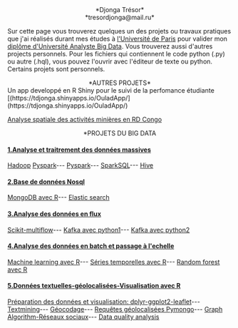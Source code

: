 <div align="center">*Djonga Trésor*</div>
<div align="center">*tresordjonga@mail.ru*</div>

 Sur cette page vous trouverez quelques un des projets ou travaux pratiques que j'ai réalisés durant mes études à [l'Université de Paris](https://u-paris.fr/) pour valider mon [diplôme d'Université Analyste Big Data](https://www.iut.parisdescartes.fr/metiers-de-la-data/diplome-duniversite-analyste-big-data/). Vous trouverez aussi d'autres projects personnels. Pour les fichiers qui contiennent le code python (.py) ou autre (.hql), vous pouvez l'ouvrir avec l'éditeur de texte ou python. Certains projets sont personnels.
 
<div align="center">*AUTRES PROJETS*</div>
Un app developpé en R Shiny pour le suivi de la perfomance étudiante  [(https://tdjonga.shinyapps.io/OuladApp/](https://tdjonga.shinyapps.io/OuladApp/)

[Analyse spatiale des activités minières en RD Congo](spatialDataAnalysis.html)

<div align="center">*PROJETS DU BIG DATA </div>
           
#### <u>1.Analyse et traitrement des données massives</u>
[Hadoop](tp-2020-Reponse.docx)
[Pyspark](TP1.py)---
[Pyspark](TP2.py)---
[SparkSQL](TP3.py)---
[Hive](TDhive.hql)

#### <u>2.Base de données Nosql</u>
[MongoDB avec R](Rendu_Djonga.html)---
[Elastic search](Rendu_Djonga.html)

#### <u>3.Analyse des données en flux</u>
[Scikit-multiflow](Stream_DataMining.html)---
[Kafka avec python1](producer_empty.py)---
[Kafka avec python2](consumer_get-stations.py)

#### <u>4.Analyse des données en batch et passage à l'echelle</u>
[Machine learning avec R](TP_Fond_datamining.html)---
[Séries temporelles avec R](Time_series.html)---
[Random forest avec R](Random_forest.html)

#### <u>5.Données textuelles-géolocalisées-Visualisation avec R</u>
[Préparation des données et visualisation: dplyr-ggplot2-leaflet](Rendu_Djonga_M4J12.html)---
[Textmining](tdTextminingDjonga.html)---
[Géocodage](code_tresor.R)---
[Requêtes géolocalisées Pymongo](TP_Pymongo.html)---
[Graph Algorithm-Réseaux sociaux](projetDjongaGraph.html)---
[Data quality analysis](TresorDjongaM5J2.html)
